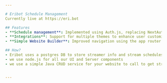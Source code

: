 ```yaml
---

# Eribot Schedule Management
Currently live at https://eri.bot

## Features
- **Schedule management**: Implemented using Auth.js, replacing NextAuth for a more robust and flexible solution.
- **Integrations**: Support for multiple themes to enhance user customization.
- **Simple Website Builder**: Improved navigation using the app router.

## How?
- Eribot uses a postgres DB to store streamer info and stream schedules
- we use node.js for all our UI and Server components
- we use a simple Java CRUD service for your website to call to get streams


---
```

